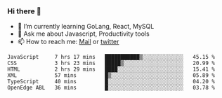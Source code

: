 ### Hi there 👋

- 🌱 I’m currently learning GoLang, React, MySQL
- 💬 Ask me about Javascript, Productivity tools 
- 📫 How to reach me: [Mail](mailto:kvaishak47@gmail.com) or [twitter](https://twitter.com/kvaish4k)

<!--START_SECTION:waka-->

```text
JavaScript     7 hrs 17 mins   ███████████▒░░░░░░░░░░░░░   45.15 %
CSS            3 hrs 23 mins   █████▒░░░░░░░░░░░░░░░░░░░   20.99 %
HTML           2 hrs 29 mins   ████░░░░░░░░░░░░░░░░░░░░░   15.41 %
XML            57 mins         █▒░░░░░░░░░░░░░░░░░░░░░░░   05.89 %
TypeScript     40 mins         █░░░░░░░░░░░░░░░░░░░░░░░░   04.20 %
OpenEdge ABL   36 mins         █░░░░░░░░░░░░░░░░░░░░░░░░   03.78 %
```

<!--END_SECTION:waka-->
